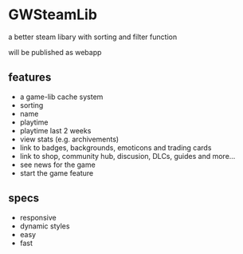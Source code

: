 # GWSteamLib

a better steam libary with sorting and filter function

will be published as webapp

## features

* a game-lib cache system
* sorting 
 * name
 * playtime
 * playtime last 2 weeks
* view stats (e.g. archivements)
* link to badges, backgrounds, emoticons and trading cards
* link to shop, community hub, discusion, DLCs, guides and more...
* see news for the game
* start the game feature

## specs
* responsive
* dynamic styles
* easy 
* fast
